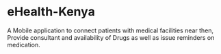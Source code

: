 # eHealth-Kenya
A Mobile application to connect patients with medical facilities near then, Provide consultant and availability of Drugs as well as issue reminders on medication.
